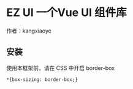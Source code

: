# EZ UI 一个Vue UI 组件库
作者：kangxiaoye
  
## 安装
使用本框架前，请在 CSS 中开启 border-box
```
*{box-sizing: border-box;}
```

